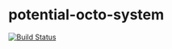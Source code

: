 # potential-octo-system
[![Build Status](https://travis-ci.com/Lu1sPROG/potential-octo-system.svg?branch=master)](https://travis-ci.com/Lu1sPROG/potential-octo-system)
